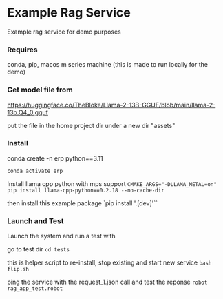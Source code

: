 # Example Rag Service
Example rag service for demo purposes

### Requires
conda, pip, macos m series machine (this is made to run locally for the demo)

### Get model file from
https://huggingface.co/TheBloke/Llama-2-13B-GGUF/blob/main/llama-2-13b.Q4_0.gguf

put the file in the home project dir under a new dir "assets"

### Install
conda create -n erp python==3.11

`conda activate erp`

Install llama cpp python with mps support
`CMAKE_ARGS="-DLLAMA_METAL=on" pip install llama-cpp-python==0.2.18 --no-cache-dir`

then install this example package
`pip install '.[dev]'``

### Launch and Test
Launch the system and run a test with

go to test dir
`cd tests`

this is helper script to re-install, stop existing and start new service
`bash flip.sh`

ping the service with the request_1.json call and test the reponse
`robot rag_app_test.robot`
